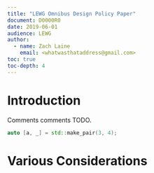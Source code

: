 ```yaml
---
title: "LEWG Omnibus Design Policy Paper"
document: D0000R0
date: 2019-06-01
audience: LEWG
author:
  - name: Zach Laine
    email: <whatwasthataddress@gmail.com>
toc: true
toc-depth: 4
---
```


# Introduction

Comments comments TODO.

```c++
auto [a, _] = std::make_pair(3, 4);
```

# Various Considerations
